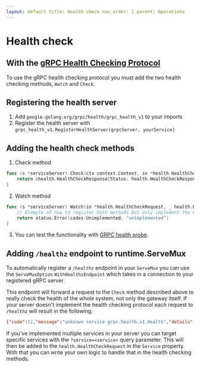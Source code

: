 ```yaml
---
layout: default title: Health check nav_order: 1 parent: Operations
---
```


# Health check

## With the [gRPC Health Checking Protocol](https://github.com/grpc/grpc/blob/master/doc/health-checking.md)

To use the gRPC health checking protocol you must add the two health checking methods, `Watch` and `Check`.

## Registering the health server

1. Add `google.golang.org/grpc/health/grpc_health_v1` to your imports
2. Register the health server with `grpc_health_v1.RegisterHealthServer(grpcServer, yourService)`

## Adding the health check methods

1. Check method

```go
func (s *serviceServer) Check(ctx context.Context, in *health.HealthCheckRequest) (*health.HealthCheckResponse, error) {
	return &health.HealthCheckResponse{Status: health.HealthCheckResponse_SERVING}, nil
}
```

2. Watch method

```go
func (s *serviceServer) Watch(in *health.HealthCheckRequest, _ health.Health_WatchServer) error {
    // Example of how to register both methods but only implement the Check method.
	return status.Error(codes.Unimplemented, "unimplemented")
}
```

3. You can test the functionality with [GRPC health probe](https://github.com/grpc-ecosystem/grpc-health-probe).

## Adding `/healthz` endpoint to runtime.ServeMux

To automatically register a `/healthz` endpoint in your `ServeMux` you can use
the `ServeMuxOption` `WithHealthzEndpoint`
which takes in a connection to your registered gRPC server.

This endpoint will forward a request to the `Check` method described above to really check the health of the
whole system, not only the gateway itself. If your server doesn't implement the health checking protocol each request
to `/healthz` will result in the following:

```json
{"code":12,"message":"unknown service grpc.health.v1.Health","details":[]}
```

If you've implemented multiple services in your server you can target specific services with the `?service=<service>`
query parameter. This will then be added to the `health.HealthCheckRequest` in the `Service` property. With that you can
write your own logic to handle that in the health checking methods.